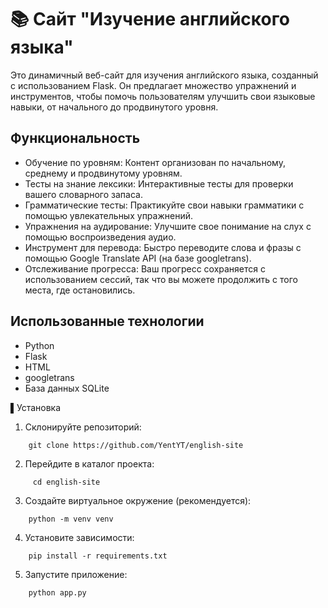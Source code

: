 # 📚 Сайт "Изучение английского языка"
Это динамичный веб-сайт для изучения английского языка, созданный с использованием Flask.  Он предлагает множество упражнений и инструментов, чтобы помочь пользователям улучшить свои языковые навыки, от начального до продвинутого уровня.

## Функциональность

*   Обучение по уровням: Контент организован по начальному, среднему и продвинутому уровням.
*   Тесты на знание лексики: Интерактивные тесты для проверки вашего словарного запаса.
*   Грамматические тесты: Практикуйте свои навыки грамматики с помощью увлекательных упражнений.
*   Упражнения на аудирование: Улучшите свое понимание на слух с помощью воспроизведения аудио.
*   Инструмент для перевода: Быстро переводите слова и фразы с помощью Google Translate API (на базе googletrans).
*   Отслеживание прогресса: Ваш прогресс сохраняется с использованием сессий, так что вы можете продолжить с того места, где остановились.



## Использованные технологии

* Python
* Flask
* HTML
* googletrans
* База данных SQLite



▌Установка

1.  Склонируйте репозиторий:
```
    git clone https://github.com/YentYT/english-site   
```
2.  Перейдите в каталог проекта:
```
     cd english-site
```  
3.  Создайте виртуальное окружение (рекомендуется):
```  
    python -m venv venv
```
4.  Установите зависимости:
```
    pip install -r requirements.txt
```
5.  Запустите приложение:
```
    python app.py
```  
